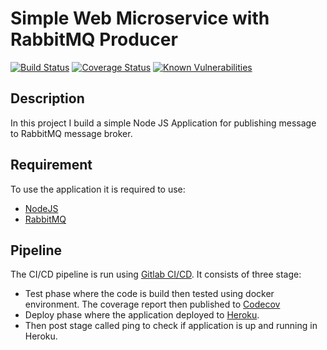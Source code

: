 # Simple Web Microservice with RabbitMQ Producer

[![Build Status](https://travis-ci.com/lmnzr/node-simple-microservice.svg?branch=development)](https://travis-ci.com/lmnzr/node-simple-microservice?branch=development)
[![Coverage Status](https://coveralls.io/repos/github/lmnzr/node-simple-microservice/badge.svg?branch=development)](https://coveralls.io/github/lmnzr/node-simple-microservice?branch=development)
[![Known Vulnerabilities](https://snyk.io/test/github/lmnzr/node-simple-microservice/badge.svg?branch=development)](https://snyk.io/test/github/lmnzr/node-simple-microservice)

## Description

In this project I build a simple Node JS Application for publishing message to RabbitMQ message broker.

## Requirement
To use the application it is required to use:
+ [NodeJS](https://nodejs.org/en/)
+ [RabbitMQ](https://www.rabbitmq.com/)

## Pipeline
The CI/CD pipeline is run using [Gitlab CI/CD](https://docs.gitlab.com/ee/ci/). 
It consists of three stage:
+ Test phase where the code is build then tested using docker environment. The coverage report then published to [Codecov](https://codecov.io/)
+ Deploy phase where the application deployed to [Heroku](https://www.heroku.com/).
+ Then post stage called ping to check if application is up and running in Heroku.
